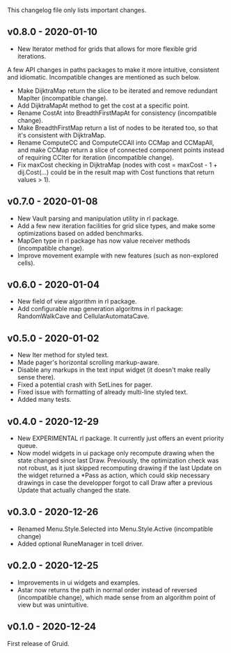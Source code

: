 This changelog file only lists important changes.

## v0.8.0 - 2020-01-10

+ New Iterator method for grids that allows for more flexible grid iterations. 

A few API changes in paths packages to make it more intuitive, consistent and
idiomatic.  Incompatible changes are mentioned as such below.

+ Make DijktraMap return the slice to be iterated and remove redundant MapIter
  (incompatible change).
+ Add DijktraMapAt method to get the cost at a specific point.
+ Rename CostAt into BreadthFirstMapAt for consistency (incompatible change).
+ Make BreadthFirstMap return a list of nodes to be iterated too, so that it's
  consistent with DijktraMap.
+ Rename ComputeCC and ComputeCCAll into CCMap and CCMapAll, and make CCMap
  return a slice of connected component points instead of requiring CCIter for
  iteration (incompatible change).
+ Fix maxCost checking in DijktraMap (nodes with cost = maxCost - 1 +
  dij.Cost(...) could be in the result map with Cost functions that return
  values > 1).

## v0.7.0 - 2020-01-08

+ New Vault parsing and manipulation utility in rl package.
+ Add a few new iteration facilities for grid slice types, and make some
  optimizations based on added benchmarks.
+ MapGen type in rl package has now value receiver methods (incompatible
  change).
+ Improve movement example with new features (such as non-explored cells).

## v0.6.0 - 2020-01-04

+ New field of view algorithm in rl package.
+ Add configurable map generation algoritms in rl package: RandomWalkCave and
  CellularAutomataCave.

## v0.5.0 - 2020-01-02

+ New Iter method for styled text.
+ Made pager's horizontal scrolling markup-aware.
+ Disable any markups in the text input widget (it doesn't make really sense there).
+ Fixed a potential crash with SetLines for pager.
+ Fixed issue with formatting of already multi-line styled text.
+ Added many tests.

## v0.4.0 - 2020-12-29

+ New EXPERIMENTAL rl package. It currently just offers an event priority queue.
+ Now model widgets in ui package only recompute drawing when the state changed
  since last Draw.  Previously, the optimization check was not robust, as it
  just skipped recomputing drawing if the last Update on the widget returned a
  \*Pass as action, which could skip necessary drawings in case the developper
  forgot to call Draw after a previous Update that actually changed the state.

## v0.3.0 - 2020-12-26

+ Renamed Menu.Style.Selected into Menu.Style.Active (incompatible change)
+ Added optional RuneManager in tcell driver.

## v0.2.0 - 2020-12-25

+ Improvements in ui widgets and examples.
+ Astar now returns the path in normal order instead of reversed (incompatible
  change), which made sense from an algorithm point of view but was
  unintuitive.

## v0.1.0 - 2020-12-24

First release of Gruid.
